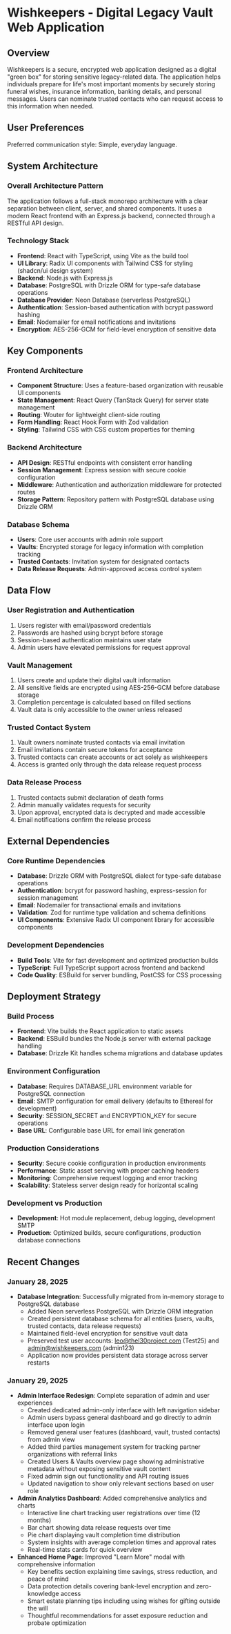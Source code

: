 # Wishkeepers - Digital Legacy Vault Web Application

## Overview

Wishkeepers is a secure, encrypted web application designed as a digital "green box" for storing sensitive legacy-related data. The application helps individuals prepare for life's most important moments by securely storing funeral wishes, insurance information, banking details, and personal messages. Users can nominate trusted contacts who can request access to this information when needed.

## User Preferences

Preferred communication style: Simple, everyday language.

## System Architecture

### Overall Architecture Pattern
The application follows a full-stack monorepo architecture with a clear separation between client, server, and shared components. It uses a modern React frontend with an Express.js backend, connected through a RESTful API design.

### Technology Stack
- **Frontend**: React with TypeScript, using Vite as the build tool
- **UI Library**: Radix UI components with Tailwind CSS for styling (shadcn/ui design system)
- **Backend**: Node.js with Express.js
- **Database**: PostgreSQL with Drizzle ORM for type-safe database operations
- **Database Provider**: Neon Database (serverless PostgreSQL)
- **Authentication**: Session-based authentication with bcrypt password hashing
- **Email**: Nodemailer for email notifications and invitations
- **Encryption**: AES-256-GCM for field-level encryption of sensitive data

## Key Components

### Frontend Architecture
- **Component Structure**: Uses a feature-based organization with reusable UI components
- **State Management**: React Query (TanStack Query) for server state management
- **Routing**: Wouter for lightweight client-side routing
- **Form Handling**: React Hook Form with Zod validation
- **Styling**: Tailwind CSS with CSS custom properties for theming

### Backend Architecture
- **API Design**: RESTful endpoints with consistent error handling
- **Session Management**: Express session with secure cookie configuration
- **Middleware**: Authentication and authorization middleware for protected routes
- **Storage Pattern**: Repository pattern with PostgreSQL database using Drizzle ORM

### Database Schema
- **Users**: Core user accounts with admin role support
- **Vaults**: Encrypted storage for legacy information with completion tracking
- **Trusted Contacts**: Invitation system for designated contacts
- **Data Release Requests**: Admin-approved access control system

## Data Flow

### User Registration and Authentication
1. Users register with email/password credentials
2. Passwords are hashed using bcrypt before storage
3. Session-based authentication maintains user state
4. Admin users have elevated permissions for request approval

### Vault Management
1. Users create and update their digital vault information
2. All sensitive fields are encrypted using AES-256-GCM before database storage
3. Completion percentage is calculated based on filled sections
4. Vault data is only accessible to the owner unless released

### Trusted Contact System
1. Vault owners nominate trusted contacts via email invitation
2. Email invitations contain secure tokens for acceptance
3. Trusted contacts can create accounts or act solely as wishkeepers
4. Access is granted only through the data release request process

### Data Release Process
1. Trusted contacts submit declaration of death forms
2. Admin manually validates requests for security
3. Upon approval, encrypted data is decrypted and made accessible
4. Email notifications confirm the release process

## External Dependencies

### Core Runtime Dependencies
- **Database**: Drizzle ORM with PostgreSQL dialect for type-safe database operations
- **Authentication**: bcrypt for password hashing, express-session for session management
- **Email**: Nodemailer for transactional emails and invitations
- **Validation**: Zod for runtime type validation and schema definitions
- **UI Components**: Extensive Radix UI component library for accessible components

### Development Dependencies
- **Build Tools**: Vite for fast development and optimized production builds
- **TypeScript**: Full TypeScript support across frontend and backend
- **Code Quality**: ESBuild for server bundling, PostCSS for CSS processing

## Deployment Strategy

### Build Process
- **Frontend**: Vite builds the React application to static assets
- **Backend**: ESBuild bundles the Node.js server with external package handling
- **Database**: Drizzle Kit handles schema migrations and database updates

### Environment Configuration
- **Database**: Requires DATABASE_URL environment variable for PostgreSQL connection
- **Email**: SMTP configuration for email delivery (defaults to Ethereal for development)
- **Security**: SESSION_SECRET and ENCRYPTION_KEY for secure operations
- **Base URL**: Configurable base URL for email link generation

### Production Considerations
- **Security**: Secure cookie configuration in production environments
- **Performance**: Static asset serving with proper caching headers
- **Monitoring**: Comprehensive request logging and error tracking
- **Scalability**: Stateless server design ready for horizontal scaling

### Development vs Production
- **Development**: Hot module replacement, debug logging, development SMTP
- **Production**: Optimized builds, secure configurations, production database connections

## Recent Changes

### January 28, 2025
- **Database Integration**: Successfully migrated from in-memory storage to PostgreSQL database
  - Added Neon serverless PostgreSQL with Drizzle ORM integration
  - Created persistent database schema for all entities (users, vaults, trusted contacts, data release requests)
  - Maintained field-level encryption for sensitive vault data
  - Preserved test user accounts: leo@thel30project.com (Test25) and admin@wishkeepers.com (admin123)
  - Application now provides persistent data storage across server restarts

### January 29, 2025
- **Admin Interface Redesign**: Complete separation of admin and user experiences
  - Created dedicated admin-only interface with left navigation sidebar
  - Admin users bypass general dashboard and go directly to admin interface upon login
  - Removed general user features (dashboard, vault, trusted contacts) from admin view
  - Added third parties management system for tracking partner organizations with referral links
  - Created Users & Vaults overview page showing administrative metadata without exposing sensitive vault content
  - Fixed admin sign out functionality and API routing issues
  - Updated navigation to show only relevant sections based on user role
- **Admin Analytics Dashboard**: Added comprehensive analytics and charts
  - Interactive line chart tracking user registrations over time (12 months)
  - Bar chart showing data release requests over time
  - Pie chart displaying vault completion time distribution
  - System insights with average completion times and approval rates
  - Real-time stats cards for quick overview
- **Enhanced Home Page**: Improved "Learn More" modal with comprehensive information
  - Key benefits section explaining time savings, stress reduction, and peace of mind
  - Data protection details covering bank-level encryption and zero-knowledge access
  - Smart estate planning tips including using wishes for gifting outside the will
  - Thoughtful recommendations for asset exposure reduction and probate optimization